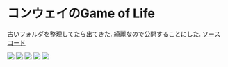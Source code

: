 # コンウェイのGame of Life
古いフォルダを整理してたら出てきた. 
綺麗なので公開することにした. 
[ソースコード](https://github.com/masataka123/math/blob/master/conway/Conway's%20life%20game.ipynb)

![](https://masataka123.github.io/blog3/sub6/conway/anime_conway.gif)
![](https://masataka123.github.io/blog3/sub6/conway/anime_conway_1.gif)
![](https://masataka123.github.io/blog3/sub6/conway/anime_conway_2.gif)
![](https://masataka123.github.io/blog3/sub6/conway/anime_conway_3.gif)
![](https://masataka123.github.io/blog3/sub6/conway/anime_conway_4.gif)